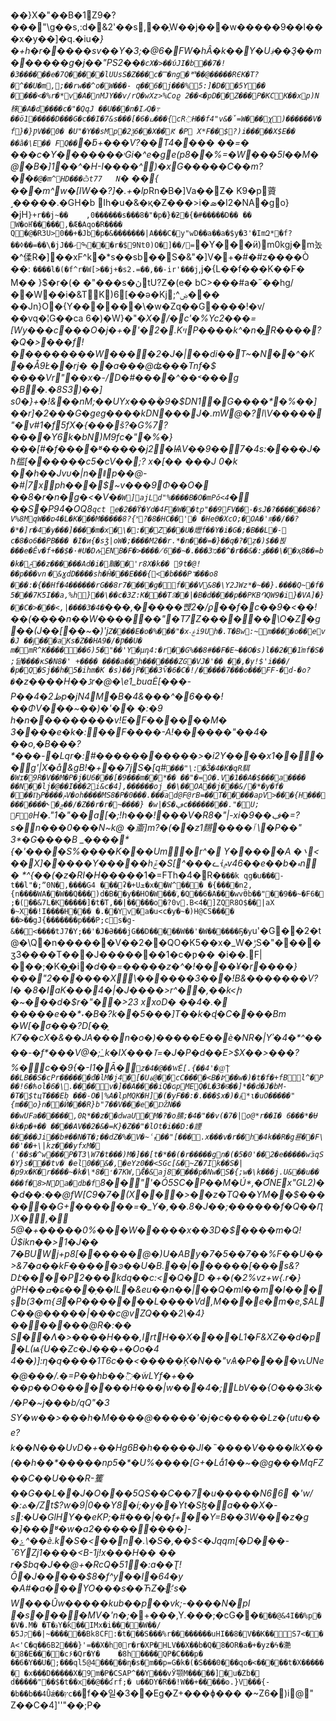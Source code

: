 ��}X�"��B�1Z9�?���"\g��s,:d�&2'��s,��֪W��j���w�����9��l���x�y��]�q.�iu�*}�+h�r�����sv��Y�3;�@6�FW�hÂ�k��Y�U؋��Ҙ��m������g�j��"PS2��`�cX�>��ύJI�b��7�!�3������e�7Q����͞�lUUsS�Z� ��c�̿�ng�ꥳ��@�����RЄK�T?�^��U�m,;��rw��^o�W���-
q��6�j���%5:]�D��5Y��
����<�%r�*v�A�nMJY��v/rQ� wXz>%Coϱ 2��<�pD��Z���P�KCK��xp)N秼�A�d����c�"�QqJ ��U���n�IޥQ�߹��ӧ1�����D���G�c��I�7&s���[�6�ߎ���{cR߭H��f4"v&�ˇ=W���χ)������V�f}�}ǷV��0�
�U"�Y��sMَp�2ѯ6��X��֮Ԟ �P X*F��׻$?)i�����X$E��
��ȁ�\E�� FQ��`�ƃ+���V?��T4����
��=� ���c�Y�������˒Gi�^e�ge(p8��%=�W���5l��M�@�B�]1��^�H-I����^)�xG�����C��m?��`�@�m^HD���ѽt77	N`�
��{ ���m^w�[IW��?]�.+�lp*Rn�B�]Va��Z� K9�p薋˼�����.�GH�b Ih�u�&�қ�Z���>i�ܣ�I2�NA�go}�jH`}+r��j~��	,0������s���8�"�p�}�ƻ�{�#�����D��
��	W�oҤ�����,�Æ�Aqo�R����
Q�@�R3  U>0��+�Jb�p�&�������|A���C�y"wD��a��a�$y�3'�ImԶ*�f?��ߦ��=��\�jJ��ހ ߒ���r�$9Nt0)O�]��/=`�Y���ӥ)m0kgj�m놌�^㑱R�]��xF^k�\*s��sb��S�&"�]V�+�#�#z����Ò
��:
`����l�(�f^r�W[>��j+�s2.=��,��-ir'���j`,j�{L��f���K��F�
M�� }$�r�(� �"���s�ڽtU?Z�(e�
bC>���#a�˝��hg/��W��i�&TK)6[��ǝ�Kj;^ۻ���
��Jn}O�{Y������\�w�Zq��G����!�v/��vq�¦G��ca 6�)�W}�"�_X�/�c'�%Yc2���=[Wy���c���O�j�+� '�*2�.KױP����k^�n�̼R����?�Q�>���f!���������W����2�J�|��di��T~�N��^�K ��Å9Ł�*�rj�
��a���@ʥ���Tnf�$
�� ��Vr"��x�-/D�#����^��˂���g �B�.�8S3)��]
s0�}+�!&��nM;��UYx���ؒ�9�$DN1�G����*�%��]��r]�2���G�geg����kDN���J�.mW@�?l\V�����"�v#1�f5fX�{���š?�G%7?� ���Y6k�bN)M9fс�"�%�}���[#�f����ʶ�����j2�ѨV��9��7�4s:����J�ћ槛[������c5�cV��;?
x�[�� ���J
0�k ��h��Jvυ�|n�ǁp��@-�#|7xph���$~v���9 Φ��O�
��8�r�n�g�<�V�`�W]ajLd"%����B�O�mPǒ<4`�	��S�P94�OQ8`qct
e�2��ϔ�Yd�4F�W��tp"��9FV��-�sJ�?������8�?V%8MqW��ɒ4� L�K���M�����8?{˟?�8�HC��'� �Heϴ�XcO;�OA�'#͔��/��?�*�]r�4�y���]����m�x�\�:��Z񊹊���U�爏f��Y�i�G�;�B��L�-
c�8�o6��PB���
�I�ͷ{�sǯ|oW�;����M2��r.*�n���=�}��q�?�ẓ�)$��뵍���e�Ěv�f+��$�·#U�DሉENB�F�>����̸6��~�.���מ3��^�r��&�:ۆ���\��ҳ8��=b�k�ݲ��z������Ad�i�黬��'r8X�k��
9t�@!��p���vn۽�&ɣdD����sh�Ĥ���E���{<�b���P٦���o8 ���:�{��Hf�4������rG��8r7����g�f���V&8�\Y2JWz*�~��}.����Q~�f�5���7K5I��a,%h}��\��c�3Z:K�֤��Tꊥ��|�B�d����p��PKB֏QW9�i}�VA]�}��C�>���<,|����3�4�`���,�����뺹2�/ϼ��f�c��9�<��!��(����n��W������"�T7Z������͔\O�Z�g��(J��[��~�)'j`Z����E�o�%���"�x˴ۼi9Uh�.T�Bw:~m����o��ev�J ��ɉ���aKs�Z��HA9�/�Ƿ��U� m� mR^K������6)5�"��'Y�µդ4:�r��G%��8#��F�E~��O�s)l��2��1֬mf�S�;댵����κS�N8�'
+����
����a��h�������ZG�VJ�'�� ��,�y!$'i���/�p�Q�Sj��h�5�ihm�K �s)��jP�֋��3Ѷ�6�C�!/�����7���o���FF-�d-�o?�`�z����H��ڈr�@�\e1_buaĖ[���-P��4�2ظp�jN4Mު�B�4&���^�6���!��ΦV���~��*)�'��
�:�9 h�n���������v!E�F������M� 3����e*�k�: ��F����-A!������"��4�
��o,�B���?*���-�Lqr�:#������ �����>�i2Y����x1����g'|X�å&gB!�+��7jS �[q#`���"\:�Ǯ�4�K�qR駬�Wɪ�9R�V��M�P� j�U6���[�9���m��*��
��"�=O�.V�1��A�$���a����
��N��lj�@��I���2i&c�4],������oj_��\��OA��j���&/�*�y�f�
���ҦP����ݥV�oh����MS8�P�0���.���ad@F@rB=��T�����apV>���{H����������˞�ݼ��/�Z��r�r�~����}
�ԝ|�S�ڥc��������."�U;
F0`H�."1�"��a[�;!h���!���V�R8�"|-xi�ڣ��9�=?s�n���0���N~k@
�齑]m?�(��z1䵁����ٱ
\�P��" 3*�G����B \_����ۤ*{�'����S%����K���Um�r^� Y�����A
�܌< ��X]�����Y�����hݞ �S[^���ᓧίݦv46��e��b�ޑn�
*^{��(�z�RI�H�_����1�=FTh� 4�R�`���k qg�u���-
t��l"�;ˮ0N�,����G4 ���ʡ�+Uܫ�x��W^���
�{����n2,{n����WA��W��Q���)d�B��y��HO�W���ؗ,�Q��6�A���wvӪb��"��9��~�F6�;�(��&7L�K�����]�t�T,��|�����o�?0v.B<4�]ZQR8O$��|aX
�~X��!I����H��� �.��Yv�a�u<c�y�~�)H@CS���� ��>��gJ{�������p���P;cs�g-&��<����tJ7�Y;��'�J�Ә���jG��D�����W��'�W������Ҕ�y`u'�G��2�t@�\Q�n������V��2�͸�QO�K5��x�_W�ݱS�"����ӡ3����T���J�������1�c�ƿ��
�i��.F|���;�K�͚�i�_d��=�����z�^�!����¥�r����}���"2������X\������3���!B&�� �����V?l�
�8�IaK���4�|�J����>r^��,��k<ի	�~���d�$r�"��>23
x xoD�
��4�.� �����e��*˕�B�?k��5���]T��k�ɖ�C����Bm �W[� σ���?D[��̠ K7��cX�&��JA���n�o�)�����E��ѐ�NR�|Yʾ�4�*^����-�f*���V@�;̇_k�IX���ߠ=�J�P�d��E>$X��>���?%�c��9{�-I1�Ā�`z�4�@��W͐Ё[.{��4'�@͠|��LB��S�cPr������đ�lM�j4�[�Uة@��cC����<B�߈��w�)�t�f�+fBl^�P��!6�ћol�6�\.����v�]��A����iQ�ɢpMEQ�L�3�6ͬ��]*��d�J�bM-�T�$tцT���Eb
���-O�|%A�lpMQK�H]�(�yF��:�.���$x�)�؋*ɩ�uO�����"{m��o}n��Ѝ���R}b"7��V���e�ǄN�� ��wUFa������,0Ʀ*��z��dwaU�׿M�?�o膆;�4�"��v(�7�|o@*r��I�
6���*�Ʉ
�k�p�+�� ����AV��2�&�=K}�Z��"�lOt�i��D:�諲�����Ji��b #��N�T�;��dZ�%�V�~ʿܙ��"[���.x���v�r��h�4k��R�g룓��F\
��'��+\|kz���yfxM� ('��s�^w���P�T3\W7�t���)M�]��[t�*��(�r�����gn�(�5�0'��2�e�����wӟqS�Y}s���tv� �el0��&�,�eYz0��<SGc[&�~Z�7Ik��S�|�p9x�K�r����~�k�\*8�̛�7KW,Ǣ�&aj8����p�Nw�S�{;w�\k���j.U&��u�� ���f�8>NDa�db�f`8��"\'�Ó5SC�P��M�Ú*,�ƠNEx"GL2)��d��:��@fW[C9�7�(X���>��z�TQ��YM��$�������G+������=�_Y�,��.8�J��;������f�Q��Ԥ)X�,� 5@�+�����0%���W�����x��3D�$����m�Q!*Ȗ$ikn��>1�J��
7�BUWj+p8[������@�)U�ABy�7�5��7��%F��U��>&7�a��kF�����ͽ��U�B.��|������[���s&?Dէ����P2���kdq��c:<�Q�D
�+�(�2%vz+w{.r�}ġPH��ߛ�ɕ���֥��IL�&eu��n��|��Q�ml��m�*I���şb(3�m{Յ�P�������L����Vd,M���e�m�e,$ALC��@�����|���c@vZQ���2\�4}�������ٛ@R�:�� S*�߻�Ʌ�>����H���,IrtH��X����L1�F&XZ��d�p�L(ѩ{U��Zc�J���+�Oo�4
4��)]:η�q�� ��1T6c��<�����Ķ�N��"vѦ�P����v˪UNe�@��*�/.�=P��hb��߱�٘wLYf�+�� ��p��O����⮡���H���|w���޶;�4LbV��{O���3k�/�P�~j���b/qQ"�3
SY�w��>���h�M����@�����'�j�c�����Lz�{utu��e ?k��N���UvD�+��Hg6B�h�����Jl�˵����V����lkX��(��h��\*�����np5�*�U%����[G+�Lǻ1��~�@g\�� �MqFZ��C��U���R-籆��G��L��J�O���5QS��C��7�u�����N66ׯ
�'w/�:ܬ�/Zt$?w�9|0��Y8�í;�y��Yt�Sɮ�a���X�-s:�U�GlHY��eKP;�#���|��f+� �Y=B��3W���z�g
�]���ʶ�w�a2���������]-�ݺ^��ѐ.k�S�<��n�.\�S�,��$<�Jqqm[�D���-ˇ6YZj1��� �<B-1j!x���H�� ��
r�$bq�J��@+�RcQ�51�:a��Ʈ!Ȏ�J�����$8�f^y��I�64�y
�A#�a���YO���s��ЋZ�҉'s� W���Ûw�����kub��p��vk;-����N�pI	�s����MV�'n�;_�+�� �,Y.���;�c G��`���@&4I��%p��V�.M�
�T�؋Y�ƙ��IMx�i����W��/�5Jק��|~������Bk8CF:�t���S���%r��������uHI��8�V��K�� S7<��A<'C�q��6B2���}'=��X�h0r�r�XP�HLV��X��b�Q�8�OR�a�+�yz�ϟ�灔�8�E����c۶�Qr�Y�	�8h����QP�C���p�
��6�Y��U�;���ql5@4�����η�s�m��p=G�k�(�S���0���qo�<�����t�X������
�x���D�����X�9m�P�CSAP^��Y��� vЎ颚M�����]�u�Zb� d�����"��$�t��x��@��ʛrf;�
u��DY�R��!W��+�����ʘ.}V���{-�b��b��4Ǚǽ��ץc��`׶f��일�3��Eg�Z+���ɸ���
�~Z6�)i@"ٌ
Z��C�4]''"��;P�
